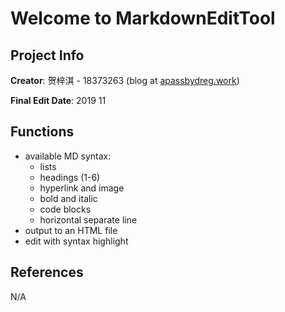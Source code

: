 # Welcome to MarkdownEditTool

## Project Info

**Creator**: 贺梓淇 - 18373263 (blog at [apassbydreg.work](https://apassbydreg.work))

**Final Edit Date**: 2019 11

## Functions

- available MD syntax:
    - lists
    - headings (1-6)
    - hyperlink and image
    - bold and italic
    - code blocks
    - horizontal separate line
- output to an HTML file
- edit with syntax highlight

## References

N/A
